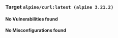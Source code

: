
<h3>Target <code>alpine/curl:latest (alpine 3.21.2)</code></h3>
<h4>No Vulnerabilities found</h4>
<h4>No Misconfigurations found</h4>
